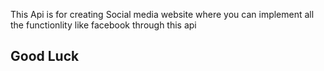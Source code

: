 This Api is for creating Social media website where you can implement all the functionlity like facebook through this api

## Good Luck